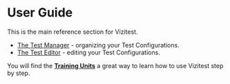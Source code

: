 # User Guide

This is the main reference section for Vizitest.

- [The Test Manager](test-manager-intro.md) - organizing your Test Configurations.
- [The Test Editor](test-editor.md) - editing your Test Configurations.

You will find the [**Training Units**](training.md) a great way to learn how to use Vizitest step by step.


